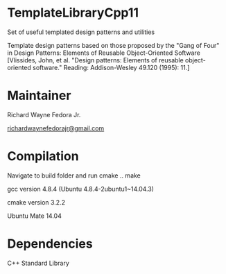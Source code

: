 # TemplateLibraryCpp11
Set of useful templated design patterns and utilities

Template design patterns based on those proposed by the "Gang of Four" in Design Patterns: Elements of Reusable Object-Oriented Software [Vlissides, John, et al. "Design patterns: Elements of reusable object-oriented software." Reading: Addison-Wesley 49.120 (1995): 11.]

# Maintainer
Richard Wayne Fedora Jr.

richardwaynefedorajr@gmail.com

# Compilation
Navigate to build folder and run
cmake ..
make

gcc version 4.8.4 (Ubuntu 4.8.4-2ubuntu1~14.04.3)

cmake version 3.2.2

Ubuntu Mate 14.04 

# Dependencies
C++ Standard Library
